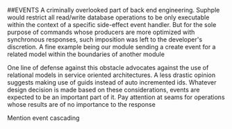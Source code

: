 ##EVENTS
A criminally overlooked part of back end engineering. Suphple would 
restrict 
all read/write database operations to be only executable within the context 
of a specific side-effect event handler. But for the sole purpose of 
commands whose producers are more optimized with synchronous responses, 
such imposition was left to the developer's discretion. A fine example 
being our module sending a create event for a related model within the 
boundaries of another module

One line of defense against this obstacle advocates against the use of 
relational models in service oriented architectures. A less drastic opinion 
suggests making use of guids instead of auto incremented ids. Whatever 
design decision is made based on these considerations, events are expected 
to be an important part of it. Pay attention at seams for operations whose 
results are of no importance to the response

Mention event cascading